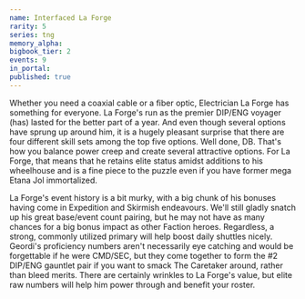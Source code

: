 ```yaml
---
name: Interfaced La Forge
rarity: 5
series: tng
memory_alpha:
bigbook_tier: 2
events: 9
in_portal:
published: true
---
```


Whether you need a coaxial cable or a fiber optic, Electrician La Forge has something for everyone. La Forge's run as the premier DIP/ENG voyager (has) lasted for the better part of a year. And even though several options have sprung up around him, it is a hugely pleasant surprise that there are four different skill sets among the top five options. Well done, DB. That's how you balance power creep and create several attractive options. For La Forge, that means that he retains elite status amidst additions to his wheelhouse and is a fine piece to the puzzle even if you have former mega Etana Jol immortalized.

La Forge's event history is a bit murky, with a big chunk of his bonuses having come in Expedition and Skirmish endeavours. We'll still gladly snatch up his great base/event count pairing, but he may not have as many chances for a big bonus impact as other Faction heroes. Regardless, a strong, commonly utilized primary will help boost daily shuttles nicely. Geordi's proficiency numbers aren't necessarily eye catching and would be forgettable if he were CMD/SEC, but they come together to form the #2 DIP/ENG gauntlet pair if you want to smack The Caretaker around, rather than bleed merits. There are certainly wrinkles to La Forge's value, but elite raw numbers will help him power through and benefit your roster.
